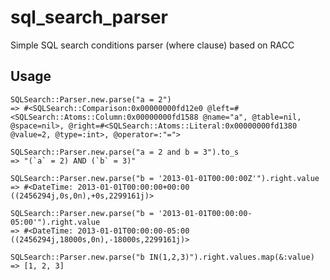 sql_search_parser
=================

Simple SQL search conditions parser (where clause) based on RACC

Usage
-----
    SQLSearch::Parser.new.parse("a = 2")
    => #<SQLSearch::Comparison:0x00000000fd12e0 @left=#<SQLSearch::Atoms::Column:0x00000000fd1588 @name="a", @table=nil, @space=nil>, @right=#<SQLSearch::Atoms::Literal:0x00000000fd1380 @value=2, @type=:int>, @operator=:"=">

    SQLSearch::Parser.new.parse("a = 2 and b = 3").to_s
    => "(`a` = 2) AND (`b` = 3)"

    SQLSearch::Parser.new.parse("b = '2013-01-01T00:00:00Z'").right.value
    => #<DateTime: 2013-01-01T00:00:00+00:00 ((2456294j,0s,0n),+0s,2299161j)>

    SQLSearch::Parser.new.parse("b = '2013-01-01T00:00:00-05:00'").right.value
    => #<DateTime: 2013-01-01T00:00:00-05:00 ((2456294j,18000s,0n),-18000s,2299161j)>

    SQLSearch::Parser.new.parse("b IN(1,2,3)").right.values.map(&:value)
    => [1, 2, 3]
